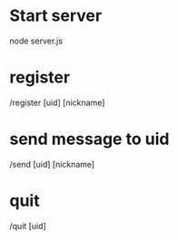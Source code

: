 # Start server
node server.js

# register
/register [uid] [nickname]

# send message to uid
/send [uid] [nickname]

# quit
/quit [uid]